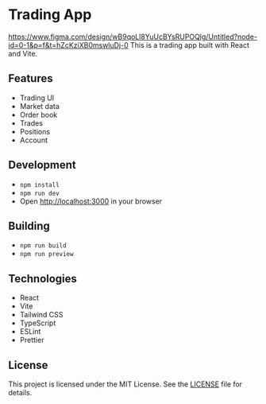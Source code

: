 # Trading App
https://www.figma.com/design/wB9qoLl8YuUcBYsRUPOQlg/Untitled?node-id=0-1&p=f&t=hZcKziXB0mswluDj-0
This is a trading app built with React and Vite.

## Features

- Trading UI
- Market data
- Order book
- Trades
- Positions
- Account

## Development

- `npm install`
- `npm run dev`
- Open [http://localhost:3000](http://localhost:3000) in your browser

## Building

- `npm run build`
- `npm run preview`

## Technologies

- React
- Vite
- Tailwind CSS
- TypeScript
- ESLint
- Prettier

## License

This project is licensed under the MIT License. See the [LICENSE](LICENSE) file for details.
